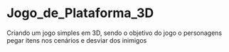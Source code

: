 # Jogo_de_Plataforma_3D
Criando um jogo simples em 3D, sendo o objetivo do jogo o personagens pegar itens nos cenários e desviar dos inimigos
